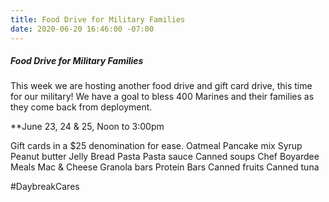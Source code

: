 ```yaml
---
title: Food Drive for Military Families
date: 2020-06-20 16:46:00 -07:00
---
```


##### Food Drive for Military Families

This week we are hosting another food drive and gift card drive, this time for our military! We have a goal to bless 400 Marines and their families as they come back from deployment.

**June 23, 24 & 25, Noon to 3:00pm

Gift cards in a $25 denomination for ease.
Oatmeal
Pancake mix
Syrup
Peanut butter
Jelly
Bread
Pasta
Pasta sauce
Canned soups
Chef Boyardee Meals
Mac & Cheese 
Granola bars
Protein Bars
Canned fruits 
Canned tuna

#DaybreakCares
